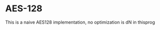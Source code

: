 # AES-128                  
This is a naive  AES128 implementation, no optimization is dN in thisprog   
    
